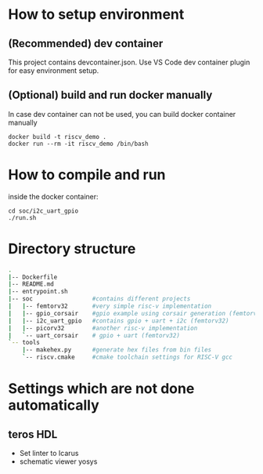 # How to setup environment

## (Recommended) dev container
This project contains devcontainer.json. Use VS Code dev container plugin for easy environment setup.

## (Optional) build and run docker manually
In case dev container can not be used, you can build docker container manually
~~~
docker build -t riscv_demo .
docker run --rm -it riscv_demo /bin/bash
~~~


# How to compile and run
inside the docker container:
~~~
cd soc/i2c_uart_gpio
./run.sh
~~~


# Directory structure

~~~bash
.
|-- Dockerfile
|-- README.md
|-- entrypoint.sh       
|-- soc                 #contains different projects
|   |-- femtorv32       #very simple risc-v implementation 
|   |-- gpio_corsair    #gpio example using corsair generation (femtorv32)
|   |-- i2c_uart_gpio   #contains gpio + uart + i2c (femtorv32)
|   |-- picorv32        #another risc-v implementation
|   `-- uart_corsair    # gpio + uart (femtorv32)
`-- tools
    |-- makehex.py      #generate hex files from bin files
    `-- riscv.cmake     #cmake toolchain settings for RISC-V gcc
~~~


# Settings which are not done automatically
## teros HDL
* Set linter to Icarus
* schematic viewer yosys





